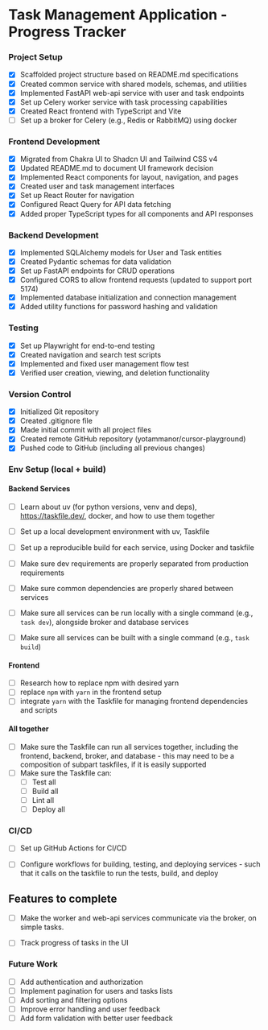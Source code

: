 # Task Management Application - Progress Tracker


### Project Setup
- [x] Scaffolded project structure based on README.md specifications
- [x] Created common service with shared models, schemas, and utilities
- [x] Implemented FastAPI web-api service with user and task endpoints
- [x] Set up Celery worker service with task processing capabilities
- [x] Created React frontend with TypeScript and Vite
- [ ] Set up a broker for Celery (e.g., Redis or RabbitMQ) using docker

### Frontend Development
- [x] Migrated from Chakra UI to Shadcn UI and Tailwind CSS v4
- [x] Updated README.md to document UI framework decision
- [x] Implemented React components for layout, navigation, and pages
- [x] Created user and task management interfaces
- [x] Set up React Router for navigation
- [x] Configured React Query for API data fetching
- [x] Added proper TypeScript types for all components and API responses

### Backend Development
- [x] Implemented SQLAlchemy models for User and Task entities
- [x] Created Pydantic schemas for data validation
- [x] Set up FastAPI endpoints for CRUD operations
- [x] Configured CORS to allow frontend requests (updated to support port 5174)
- [x] Implemented database initialization and connection management
- [x] Added utility functions for password hashing and validation

### Testing
- [x] Set up Playwright for end-to-end testing
- [x] Created navigation and search test scripts
- [x] Implemented and fixed user management flow test
- [x] Verified user creation, viewing, and deletion functionality

### Version Control
- [x] Initialized Git repository
- [x] Created .gitignore file
- [x] Made initial commit with all project files
- [x] Created remote GitHub repository (yotammanor/cursor-playground)
- [x] Pushed code to GitHub (including all previous changes)

### Env Setup (local + build)

#### Backend Services
- [ ] Learn about uv (for python versions, venv and deps), https://taskfile.dev/, docker, and how to use them together
- [ ] Set up a local development environment with uv, Taskfile
- [ ] Set up a reproducible build for each service, using Docker and taskfile
- [ ] Make sure dev requirements are properly separated from production requirements
- [ ] Make sure common dependencies are properly shared between services
- [ ] Make sure all services can be run locally with a single command (e.g., `task dev`), alongside broker and database services
- [ ] Make sure all services can be built with a single command (e.g., `task build`)


#### Frontend

- [ ] Research how to replace npm with desired yarn
- [ ] replace `npm` with `yarn` in the frontend setup
- [ ] integrate `yarn` with the Taskfile for managing frontend dependencies and scripts

#### All together

- [ ] Make sure the Taskfile can run all services together, including the frontend, backend, broker, and database - this may need to be a composition of subpart taskfiles, if it is easily supported
- [ ] Make sure the Taskfile can:
  - [ ] Test all
  - [ ] Build all
  - [ ] Lint all
  - [ ] Deploy all

### CI/CD

- [ ] Set up GitHub Actions for CI/CD
- [ ] Configure workflows for building, testing, and deploying services - such that it calls on the taskfile to run the tests, build, and deploy


## Features to complete

- [ ] Make the worker and web-api services communicate via the broker, on simple tasks.
- [ ] Track progress of tasks in the UI


### Future Work
- [ ] Add authentication and authorization
- [ ] Implement pagination for users and tasks lists
- [ ] Add sorting and filtering options
- [ ] Improve error handling and user feedback
- [ ] Add form validation with better user feedback
